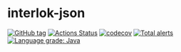 # interlok-json
[![GitHub tag](https://img.shields.io/github/tag/adaptris/interlok-json.svg)](https://github.com/adaptris/interlok-json/tags) [![Actions Status](https://github.com/adaptris/interlok-json/workflows/Java%20CI/badge.svg)](https://github.com/adaptris/interlok-json/actions) [![codecov](https://codecov.io/gh/adaptris/interlok-json/branch/develop/graph/badge.svg)](https://codecov.io/gh/adaptris/interlok-json) [![Total alerts](https://img.shields.io/lgtm/alerts/g/adaptris/interlok-json.svg?logo=lgtm&logoWidth=18)](https://lgtm.com/projects/g/adaptris/interlok-json/alerts/) [![Language grade: Java](https://img.shields.io/lgtm/grade/java/g/adaptris/interlok-json.svg?logo=lgtm&logoWidth=18)](https://lgtm.com/projects/g/adaptris/interlok-json/context:java)
